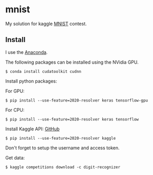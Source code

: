 # mnist
My solution for kaggle [MNIST](https://www.kaggle.com/c/digit-recognizer/) contest.

## Install

 I use the [Anaconda](https://www.anaconda.com/).
 
 The following packages can be installed using the NVidia GPU.
```
$ conda install cudatoolkit cudnn
```
 Install python packages:

 For GPU:
```
$ pip install --use-feature=2020-resolver keras tensorflow-gpu
```

 For CPU:
```
$ pip install --use-feature=2020-resolver keras tensorflow
```

 Install Kaggle API: [GitHub](https://github.com/Kaggle/kaggle-api)
```
$ pip install --use-feature=2020-resolver kaggle
```
 Don't forget to setup the username and access token.

 Get data:
```
$ kaggle competitions download -c digit-recognizer
```
